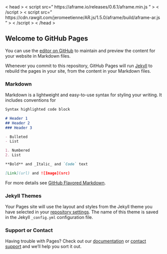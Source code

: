 <html>
< head >
< script src=” https://aframe.io/releases/0.6.1/aframe.min.js ” > < /script >
< script src=” https://cdn.rawgit.com/jeromeetienne/AR.js/1.5.0/aframe/build/aframe-ar.js ” > < /script >
< /head >
 <body style=’margin : 0px; overflow: hidden;’>
  <a-scene embedded arjs>
  <a-marker preset=”hiro”>
      <a-box position=’0 0.25 0′ height=”.5″ material=’color: red;transparent:true;opacity:0.75;’></a-box>
  </a-marker>
  <a-entity camera></a-entity>
  </a-scene>
 </body>
</html>











## Welcome to GitHub Pages

You can use the [editor on GitHub](https://github.com/pekpokpuk/pekpokpuk.github.io/edit/main/index.md) to maintain and preview the content for your website in Markdown files.

Whenever you commit to this repository, GitHub Pages will run [Jekyll](https://jekyllrb.com/) to rebuild the pages in your site, from the content in your Markdown files.

### Markdown

Markdown is a lightweight and easy-to-use syntax for styling your writing. It includes conventions for

```markdown
Syntax highlighted code block

# Header 1
## Header 2
### Header 3

- Bulleted
- List

1. Numbered
2. List

**Bold** and _Italic_ and `Code` text

[Link](url) and ![Image](src)
```

For more details see [GitHub Flavored Markdown](https://guides.github.com/features/mastering-markdown/).

### Jekyll Themes

Your Pages site will use the layout and styles from the Jekyll theme you have selected in your [repository settings](https://github.com/pekpokpuk/pekpokpuk.github.io/settings). The name of this theme is saved in the Jekyll `_config.yml` configuration file.

### Support or Contact

Having trouble with Pages? Check out our [documentation](https://docs.github.com/categories/github-pages-basics/) or [contact support](https://support.github.com/contact) and we’ll help you sort it out.
